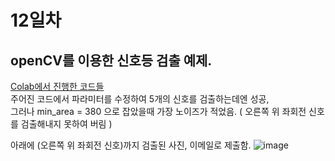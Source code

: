# 12일차

## openCV를 이용한 신호등 검출 예제.
[Colab에서 진행한 코드들](0708_python_openCV_신호등검출.ipynb)<br>
주어진 코드에서 파라미터를 수정하여 5개의 신호를 검출하는데엔 성공, <br>
그러나 min_area = 380 으로 잡았을때 가장 노이즈가 적었음. ( 오른쪽 위 좌회전 신호를 검출해내지 못하여 버림 )<br>

아래에 (오른쪽 위 좌회전 신호)까지 검출된 사진, 이메일로 제출함.
![image](https://github.com/user-attachments/assets/542e3649-ac2e-48ab-a652-40e02fdd42d8)
